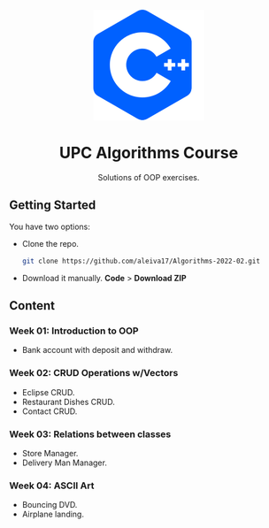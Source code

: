 <br />
<div align="center">
  <a href="https://github.com/aleiva17/Algorithms-2022-02">
    <img src="./logo.svg">
  </a>

  <h1 align="center">UPC Algorithms Course</h1>

  <p align="center">
    Solutions of OOP exercises.
  </p>
</div>

## Getting Started

You have two options:
* Clone the repo.
  ```sh
  git clone https://github.com/aleiva17/Algorithms-2022-02.git
  ```
* Download it manually. **Code** > **Download ZIP**

## Content

### Week 01: Introduction to OOP
* Bank account with deposit and withdraw.

### Week 02: CRUD Operations w/Vectors
* Eclipse CRUD.
* Restaurant Dishes CRUD.
* Contact CRUD.

### Week 03: Relations between classes
* Store Manager.
* Delivery Man Manager.

### Week 04: ASCII Art
* Bouncing DVD.
* Airplane landing.